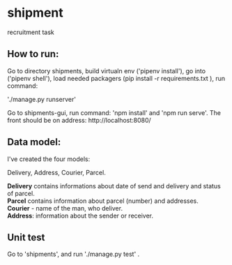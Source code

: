 # shipment
recruitment task

## How to run:

Go to directory shipments, build virtualn env ('pipenv install'), go into ('pipenv shell'), load needed packagers (pip install -r requirements.txt ), run command:

'./manage.py runserver'

Go to shipments-gui, run command: 'npm install' and 'npm run serve'. The front should be on address: http://localhost:8080/

## Data model:

I've created the four models: 

Delivery, Address, Courier, Parcel.

<b>Delivery</b> contains informations about date of send and delivery and status of parcel.<br>
<b>Parcel</b> contains information about parcel (number) and addresses.<br>
<b>Courier</b> - name of the man, who deliver.<br>
<b>Address</b>: information about the sender or receiver.<br>

## Unit test

Go to 'shipments', and run './manage.py test' .


